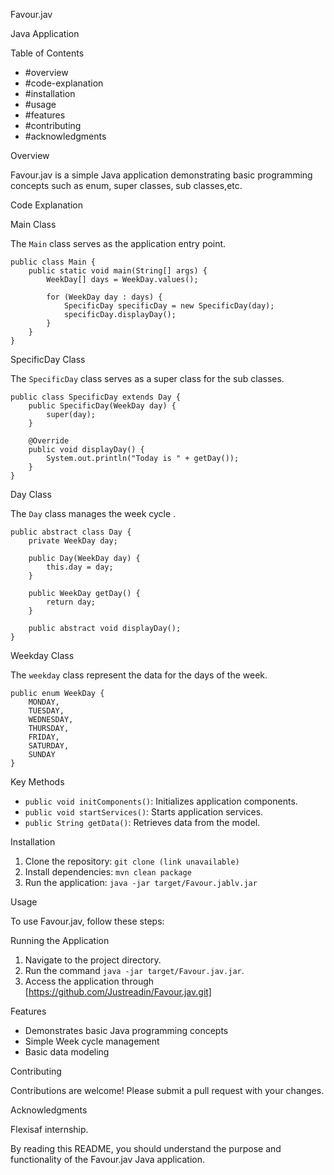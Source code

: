 Favour.jav

Java Application

Table of Contents

- #overview
- #code-explanation
- #installation
- #usage
- #features
- #contributing
- #acknowledgments

Overview

Favour.jav is a simple Java application demonstrating basic programming concepts such as enum, super classes, sub classes,etc.

Code Explanation

Main Class

The `Main` class serves as the application entry point.

```
public class Main {
    public static void main(String[] args) {
        WeekDay[] days = WeekDay.values();

        for (WeekDay day : days) {
            SpecificDay specificDay = new SpecificDay(day);
            specificDay.displayDay();
        }
    }
}
```

SpecificDay Class

The `SpecificDay` class serves as a super class for the sub classes.

```
public class SpecificDay extends Day {
    public SpecificDay(WeekDay day) {
        super(day);
    }

    @Override
    public void displayDay() {
        System.out.println("Today is " + getDay());
    }
}
```

Day Class

The `Day` class manages the week cycle .

```
public abstract class Day {
    private WeekDay day;

    public Day(WeekDay day) {
        this.day = day;
    }

    public WeekDay getDay() {
        return day;
    }

    public abstract void displayDay();
}
```
Weekday Class

The `weekday` class represent the data for the days of the week.

```
public enum WeekDay {
    MONDAY,
    TUESDAY,
    WEDNESDAY,
    THURSDAY,
    FRIDAY,
    SATURDAY,
    SUNDAY
}
```

Key Methods
- `public void initComponents()`: Initializes application components.
- `public void startServices()`: Starts application services.
- `public String getData()`: Retrieves data from the model.

Installation

1. Clone the repository: `git clone (link unavailable)`
2. Install dependencies: `mvn clean package`
3. Run the application: `java -jar target/Favour.jablv.jar`

Usage

To use Favour.jav, follow these steps:

Running the Application

1. Navigate to the project directory.
2. Run the command `java -jar target/Favour.jav.jar`.
3. Access the application through [https://github.com/Justreadin/Favour.jav.git]

Features
- Demonstrates basic Java programming concepts
- Simple Week cycle management
- Basic data modeling

Contributing

Contributions are welcome! Please submit a pull request with your changes.

Acknowledgments

Flexisaf internship.

By reading this README, you should understand the purpose and functionality of the Favour.jav Java application.
